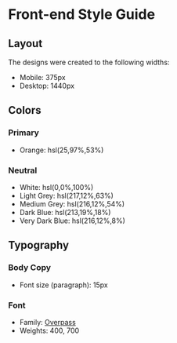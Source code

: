 # Front-end Style Guide

## Layout

The designs were created to the following widths:

- Mobile: 375px
- Desktop: 1440px

## Colors

### Primary

- Orange: hsl(25,97%,53%)

### Neutral

- White: hsl(0,0%,100%)
- Light Grey: hsl(217,12%,63%)
- Medium Grey: hsl(216,12%,54%)
- Dark Blue: hsl(213,19%,18%)
- Very Dark Blue: hsl(216,12%,8%)

## Typography

### Body Copy

- Font size (paragraph): 15px

### Font

- Family: [Overpass](https://fonts.google.com/specimen/Overpass)
- Weights: 400, 700
